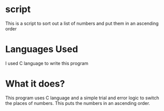 # script
This is a script to sort out a list of numbers and put them in an ascending order

# Languages Used
I used C language to write this program

# What it does?
This program uses C language and a simple trial and error logic to switch the places of numbers. This puts the numbers in an ascending order.
